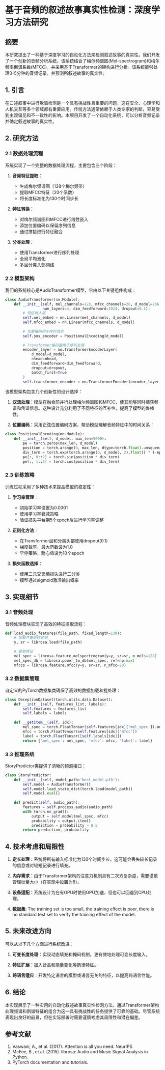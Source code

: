 # 基于音频的叙述故事真实性检测：深度学习方法研究

## 摘要

本研究提出了一种基于深度学习的自动化方法来检测叙述故事的真实性。我们开发了一个创新的音频分析系统，该系统结合了梅尔频谱图(Mel-spectrogram)和梅尔频率倒谱系数(MFCC)，并采用基于Transformer的架构进行分析。该系统能够处理3-5分钟的音频记录，并预测所叙述故事的真实性。

## 1. 引言

在口述叙事中进行欺骗检测是一个具有挑战性且重要的问题，这在安全、心理学和人机交互等多个领域都有重要应用。传统方法通常依赖于人类专家的判断，容易受到主观偏见和不一致性的影响。本项目开发了一个自动化系统，可以分析音频记录并确定叙述故事的真实性。

## 2. 研究方法

### 2.1 数据处理流程

系统实现了一个完整的数据处理流程，主要包含三个阶段：

1. **音频特征提取**：
   - 生成梅尔频谱图（128个梅尔频带）
   - 提取MFCC特征（20个系数）
   - 将长度标准化为130个时间步长

2. **特征转换**：
   - 对梅尔频谱图和MFCC进行线性嵌入
   - 添加位置编码以保留序列信息
   - 通过拼接进行特征融合

3. **分类处理**：
   - 使用Transformer进行序列处理
   - 全局平均池化
   - 多层分类头部网络

### 2.2 模型架构

我们的系统核心是AudioTransformer模型，它由以下关键组件构成：

```python
class AudioTransformer(nn.Module):
    def __init__(self, mel_channels=128, mfcc_channels=20, d_model=256, nhead=8, 
                 num_layers=4, dim_feedforward=1024, dropout=0.1):
        # 特征嵌入层
        self.mel_embed = nn.Linear(mel_channels, d_model)
        self.mfcc_embed = nn.Linear(mfcc_channels, d_model)
        
        # 位置编码用于序列信息
        self.pos_encoder = PositionalEncoding(d_model)
        
        # Transformer编码器用于序列处理
        encoder_layer = nn.TransformerEncoderLayer(
            d_model=d_model,
            nhead=nhead,
            dim_feedforward=dim_feedforward,
            dropout=dropout,
            batch_first=True
        )
        self.transformer_encoder = nn.TransformerEncoder(encoder_layer, num_layers=num_layers)
```

该模型架构包含几个创新性的设计选择：

1. **双流处理**：模型在融合前并行处理梅尔频谱图和MFCC，使其能够同时捕获频谱和倒谱信息。这种设计充分利用了不同特征的互补性，提高了模型的鲁棒性。

2. **位置编码**：采用正弦位置编码方案，帮助模型理解音频特征中的时间关系：

```python
class PositionalEncoding(nn.Module):
    def __init__(self, d_model, max_len=5000):
        pe = torch.zeros(max_len, d_model)
        position = torch.arange(0, max_len, dtype=torch.float).unsqueeze(1)
        div_term = torch.exp(torch.arange(0, d_model, 2).float() * (-np.log(10000.0) / d_model))
        pe[:, 0::2] = torch.sin(position * div_term)
        pe[:, 1::2] = torch.cos(position * div_term)
```

### 2.3 训练策略

训练过程采用了多种技术来提高模型的稳定性：

1. **学习率管理**：
   - 初始学习率设置为0.0001
   - 使用学习率衰减策略
   - 验证损失平台期5个epoch后进行学习率调整

2. **正则化方法**：
   - 在Transformer层和分类头部使用dropout(0.1)
   - 梯度裁剪，最大范数设为1.0
   - 早停策略，耐心值设为10个epoch

3. **损失函数选择**：
   - 使用二元交叉熵损失进行二分类
   - 模型通过sigmoid激活输出概率

## 3. 实现细节

### 3.1 音频处理

音频处理模块实现了高效的特征提取流程：

```python
def load_audio_features(file_path, fixed_length=130):
    # 加载并重采样音频
    y, sr = librosa.load(file_path)
    
    # 提取特征
    mel_spec = librosa.feature.melspectrogram(y=y, sr=sr, n_mels=128)
    mel_spec_db = librosa.power_to_db(mel_spec, ref=np.max)
    mfccs = librosa.feature.mfcc(y=y, sr=sr, n_mfcc=20)
```

### 3.2 数据集管理

自定义的PyTorch数据集类确保了高效的数据加载和批处理：

```python
class DeceptionDataset(torch.utils.data.Dataset):
    def __init__(self, features_list, labels):
        self.features = features_list
        self.labels = labels
    
    def __getitem__(self, idx):
        mel_spec = torch.FloatTensor(self.features[idx]['mel_spec']).unsqueeze(0)
        mfcc = torch.FloatTensor(self.features[idx]['mfcc'])
        label = torch.FloatTensor([self.labels[idx]])
        return {'mel_spec': mel_spec, 'mfcc': mfcc, 'label': label}
```

### 3.3 推理系统

StoryPredictor类提供了清晰的预测接口：

```python
class StoryPredictor:
    def __init__(self, model_path='best_model.pth'):
        self.model = AudioTransformer()
        self.model.load_state_dict(torch.load(model_path))
        self.model.eval()
    
    def predict(self, audio_path):
        features = self.process_audio(audio_path)
        with torch.no_grad():
            output = self.model(mel_spec, mfcc)
            probability = output.item()
            prediction = probability > 0.5
        return prediction, probability
```

## 4. 技术考虑和局限性

1. **定长处理**：系统将所有输入标准化为130个时间步长，这可能会丢失较长记录的信息或对较短记录进行填充。

2. **内存需求**：由于Transformer架构的注意力机制具有二次方复杂度，需要谨慎管理批量大小（在实现中设置为8）。

3. **设备适配**：系统设计为在有GPU时使用GPU加速，但也可以回退到CPU处理。

4. **数据集**: The training set is too small, the training effect is poor, there is no standard test set to verify the training effect of the model.
## 5. 未来改进方向

可以从以下几个方面进行系统改进：

1. **可变长度处理**：实现动态填充和掩码机制，更有效地处理可变长度输入。

2. **特征扩展**：加入音高和能量变化等韵律特征。

3. **跨语言适应**：开发特定语言的模型或语言无关的特征，以提高跨语言性能。

## 6. 结论

本实现展示了一种实用的自动化叙述故事真实性检测方法。通过Transformer架构处理频谱和倒谱特征的组合为这一具有挑战性的任务提供了可靠的基础。尽管系统表现出良好的前景，但在实际部署时需要谨慎考虑其局限性和潜在偏差。

## 参考文献

1. Vaswani, A., et al. (2017). Attention is all you need. NeurIPS.
2. McFee, B., et al. (2015). librosa: Audio and Music Signal Analysis in Python.
3. PyTorch documentation and tutorials.